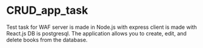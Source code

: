 # CRUD_app_task
Test task for WAF
server is made in Node.js with express
client is made with React.js
DB is postgresql.
The application allows you to create, edit, and delete books from the database.
